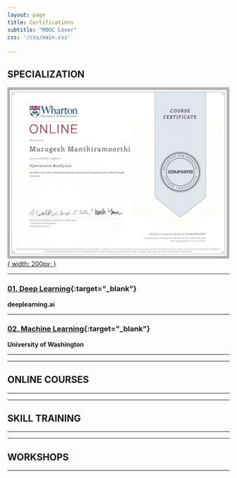 ```yaml
---
layout: page
title: Certifications
subtitle: "MOOC Lover"
css: '/css/main.css'

---
```




## SPECIALIZATION

[![Wharton Online](/assets/img/certificates/cer1.jpg "Automobile Engineering Association"){ width: 200px; }](https://github.com/krishnaik06/Complete-Deep-Learning/tree/master/ANN)

---
### [01. Deep Learning](https://www.coursera.org/account/accomplishments/specialization/R84YKF5GP6R7){:target="_blank"}
**deeplearning.ai**

---
### [02. Machine Learning](https://www.coursera.org/account/accomplishments/specialization/RSNHF85LSVVQ){:target="_blank"}
**University of Washington**


---

---
## ONLINE COURSES
---

---
## SKILL TRAINING

---

---
## WORKSHOPS
---
